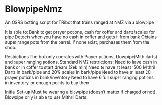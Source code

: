 # BlowpipeNmz
An OSRS botting script for TRibot that trains ranged at NMZ via a blowpipe

It is able to:
    Bank to get prayer potions, cash for coffer and darts/scales for pipe
    Detects when you have no cash in coffer and gets it from bank
    Obtains super range pots from the barrel. If none exist, purchases them from the shop.

Restrictions
    The bot only operates with Prayer potions, blowpipe(Mith darts) and super ranging potions.
    Standard NMZ restrictions: 
      Need to have cash in bank or in coffer to start dream (26k min)
      Need to have at least 1500 Mithril Darts in bank/pipe and 20% scales in bank/pipe
      Need to have at least 20 prayer potions in bank/inventory
      Need to have 6 full super ranging potions in inventory, or enough points to buy them

Initial Set-up
    Must be wearing a blowpipe (doesn't matter if charged or not).
    Blowpipe only is able to use Mithril Darts.
